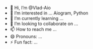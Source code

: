 - 👋 Hi, I’m @Vlad-Aio
- 👀 I’m interested in ... Aiogram, Python
- 🌱 I’m currently learning ...
- 💞️ I’m looking to collaborate on ...
- 📫 How to reach me ...
- 😄 Pronouns: ...
- ⚡ Fun fact: ...

<!---
Vlad-Aio/Vlad-Aio is a ✨ special ✨ repository because its `README.md` (this file) appears on your GitHub profile.
You can click the Preview link to take a look at your changes.
--->
